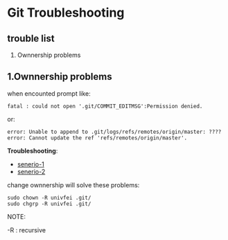 Git Troubleshooting
===================

## trouble list

1. Ownnership problems

## 1.Ownnership problems

when encounted prompt like:

`fatal : could not open '.git/COMMIT_EDITMSG':Permission denied.`

or:

`error: Unable to append to .git/logs/refs/remotes/origin/master: ????`
`error: Cannot update the ref 'refs/remotes/origin/master'.`

**Troubleshooting**:

* [senerio-1](http://stackoverflow.com/questions/12139239/could-not-open-git-commit-editmsg)
* [senerio-2](http://stackoverflow.com/questions/2642836/git-error-unable-to-append-to-git-logs-refs-remotes-origin-master-permission)

change ownnership will solve these problems:

```
sudo chown -R univfei .git/
sudo chgrp -R univfei .git/
```

NOTE:

-R : recursive



